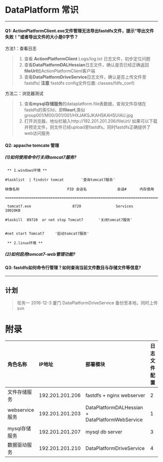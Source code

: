 # DataPlatform 常识

---

#### Q1: ActionPlatformClient.exe文件管理无法导出fastdfs文件，提示“导出文件失败！”或者导出文件的大小是0字节？

方法1：查看日志
> 1. 查看 **ActionPlatformClient** Logs/log.txt 日志文件，初步定位问题
> 2. 查看**DataPlatformDALHessian**日志文件，确认是否已经正确返回**fileUrl**给ActionPlatformClient客户端
> 3. 查看**DataPlatformDriveService**日志文件，确认是否上传文件至fastdfs( **注意** fastdfs config文件位置: classes/fdfs_conf)

方法二：浏览器测试

> 1. 查看**mysql存储服务**的dataplatform.file表数据，查询文件存储在fastdfs的索引Id，即**fileurl**,类似group001/M00/001/001/HXJAKSJKAHSKAHSUIAU.jpg
> 2. 打开浏览器，地址栏输入http://192.201.201.206/fileUrl/ 如果可以下载并预览文件，则文件已经upload至fastdfs，同时fastdfs正确提供了web访问服务


#### Q2: appache tomcate 管理

##### (1)如何使用命令行关闭tomcat7服务?

```
 ** 1.windows环境 **

#tasklist  | findstr tomcat        '查询tomcat7服务'

映像名称                      PID 会话名              会话#      内存使用

=========================================================================

 tomcat7.exe                   8720                Services       10020KB   

#taskill  89720  or net stop Tomcat7       '关闭tomcat7服务'


#net start Tomcat7     '启动tomcat7服务'

 ** 2.linux环境 **

```

##### (2)如何启用tomcat7-web管理功能?




#### Q3: fastdfs如何命令行管理？如何查询当前文件数目与存储文件等信息?



----
## 计划

> 任务一   2016-12-3 厦门   DataPlatformDriveService 备份至本地，同时上传svn




# 附录
| 角色名称  | IP地址  | 部署模块  |日志文件配置|
|:----------|:-------|:---------|:----------|
|文件存储服务|192.201.201.206|fastdfs  + nginx webserver|2|
|webservice服务|192.201.201.203|DataPlatformDALHessian  + DataPlatformWebService|1|
|mysql存储服务|192.201.201.207|mysql db server|3|
|数据驱动服务|192.201.201.210|DataPlatformDriveService|4|
